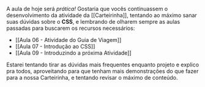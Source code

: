 
A aula de hoje será *prática!* Gostaria que vocês continuassem o desenvolvimento da atividade da [[Carteirinha]], tentando ao máximo sanar suas dúvidas sobre o **CSS**, e lembrando de olharem sempre as aulas passadas para buscarem os recursos necessários:
- [[Aula 06 - Atividade do Guia de Viagem]]
- [[Aula 07 - Introdução ao CSS]]
- [[Aula 09 - Introduzindo a próxima Atividade]]

Estarei tentando tirar as dúvidas mais frequentes enquanto projeto e explico pra todos, aproveitando para que tenham mais demonstrações do que fazer para a nossa Carteirinha, e tentando revisar o máximo de conteúdo.